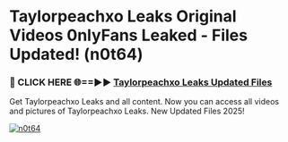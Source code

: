 # Taylorpeachxo Leaks Original Videos 0nlyFans Leaked - Files Updated! (n0t64)

<h3>🔴 CLICK HERE 🌐==►► <a href="https://best4dudes.click/HH4t6V" rel="nofollow">Taylorpeachxo Leaks Updated Files</a></h3>

Get Taylorpeachxo Leaks and all content. Now you can access all videos and pictures of Taylorpeachxo Leaks. New Updated Files 2025!

[![n0t64](https://github.com/user-attachments/assets/8c521d6e-e6e3-4a75-9320-d58ab9d79d5b)](https://best4dudes.click/HH4t6V)

